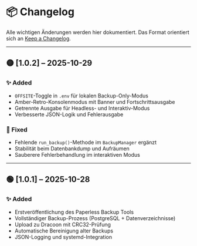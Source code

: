 # 📦 Changelog

Alle wichtigen Änderungen werden hier dokumentiert.
Das Format orientiert sich an [Keep a Changelog](https://keepachangelog.com/de/1.0.0/).

---

## 🟡 [1.0.2] – 2025-10-29
### ✨ Added
- `OFFSITE`-Toggle in `.env` für lokalen Backup-Only-Modus
- Amber-Retro-Konsolenmodus mit Banner und Fortschrittsausgabe
- Getrennte Ausgabe für Headless- und Interaktiv-Modus
- Verbesserte JSON-Logik und Fehlerausgabe

### 🧹 Fixed
- Fehlende `run_backup()`-Methode im `BackupManager` ergänzt
- Stabilität beim Datenbankdump und Aufräumen
- Sauberere Fehlerbehandlung im interaktiven Modus

---

## 🟢 [1.0.1] – 2025-10-28
### ✨ Added
- Erstveröffentlichung des Paperless Backup Tools
- Vollständiger Backup-Prozess (PostgreSQL + Datenverzeichnisse)
- Upload zu Dracoon mit CRC32-Prüfung
- Automatische Bereinigung alter Backups
- JSON-Logging und systemd-Integration
